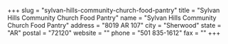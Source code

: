 +++
slug = "sylvan-hills-community-church-food-pantry"
title = "Sylvan Hills Community Church Food Pantry"
name = "Sylvan Hills Community Church Food Pantry"
address = "8019 AR 107"
city = "Sherwood"
state = "AR"
postal = "72120"
website = ""
phone = "501 835-1612"
fax = ""
+++
